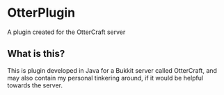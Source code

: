 # OtterPlugin

A plugin created for the OtterCraft server

What is this?
--
This is plugin developed in Java for a Bukkit server called OtterCraft, and may also contain my personal tinkering around, if it would be helpful towards the server.

